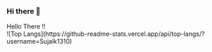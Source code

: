 ### Hi there 👋
<div> Hello There !!</div>
![Top Langs](https://github-readme-stats.vercel.app/api/top-langs/?username=Sujalk1310)


<!--
**Sujalk1310/Sujalk1310** is a ✨ _special_ ✨ repository because its `README.md` (this file) appears on your GitHub profile.

Here are some ideas to get you started:

- 🔭 I’m currently working on ...
- 🌱 I’m currently learning ...
- 👯 I’m looking to collaborate on ...
- 🤔 I’m looking for help with ...
- 💬 Ask me about ...
- 📫 How to reach me: ...
- 😄 Pronouns: ...
- ⚡ Fun fact: ...
-->
